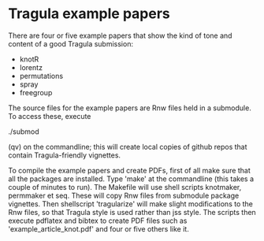 # Tragula example papers

There are four or five example papers that show the kind of tone and
content of a good Tragula submission:

* knotR
* lorentz
* permutations
* spray
* freegroup

The source files for the example papers are Rnw files held in a
submodule.  To access these, execute

./submod

(qv) on the commandline; this will create local copies of github repos
that contain Tragula-friendly vignettes.  

To compile the example papers and create PDFs, first of all make sure
that all the packages are installed.  Type 'make' at the commandline
(this takes a couple of minutes to run).  The Makefile will use shell
scripts knotmaker, permmaker et seq.  These will copy Rnw files from
submodule package vignettes.  Then shellscript 'tragularize' will make
slight modifications to the Rnw files, so that Tragula style is used
rather than jss style.  The scripts then execute pdflatex and bibtex
to create PDF files such as 'example_article_knot.pdf' and four or
five others like it.